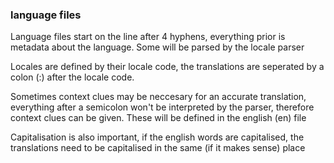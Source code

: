 

### language files

Language files start on the line after 4 hyphens, everything prior is metadata about the language. Some will be parsed by the locale parser

Locales are defined by their locale code, the translations are seperated by a colon (:) after the locale code.

Sometimes context clues may be neccesary for an accurate translation, everything after a semicolon won't be interpreted by the parser, therefore context clues can be given. These will be defined in the english (en) file

Capitalisation is also important, if the english words are capitalised, the translations need to be capitalised in the same (if it makes sense) place
